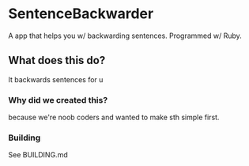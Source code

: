 # SentenceBackwarder
A app that helps you w/ backwarding sentences. Programmed w/ Ruby.
## What does this do?
It backwards sentences for u
### Why did we created this?
because we're noob coders and wanted to make sth simple first.
### Building
See BUILDING.md

